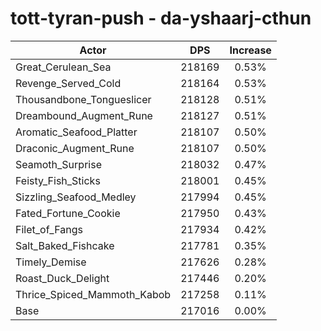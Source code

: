 # tott-tyran-push - da-yshaarj-cthun
| Actor | DPS | Increase |
|---|:---:|:---:|
|Great_Cerulean_Sea|218169|0.53%|
|Revenge_Served_Cold|218164|0.53%|
|Thousandbone_Tongueslicer|218128|0.51%|
|Dreambound_Augment_Rune|218127|0.51%|
|Aromatic_Seafood_Platter|218107|0.50%|
|Draconic_Augment_Rune|218107|0.50%|
|Seamoth_Surprise|218032|0.47%|
|Feisty_Fish_Sticks|218001|0.45%|
|Sizzling_Seafood_Medley|217994|0.45%|
|Fated_Fortune_Cookie|217950|0.43%|
|Filet_of_Fangs|217934|0.42%|
|Salt_Baked_Fishcake|217781|0.35%|
|Timely_Demise|217626|0.28%|
|Roast_Duck_Delight|217446|0.20%|
|Thrice_Spiced_Mammoth_Kabob|217258|0.11%|
|Base|217016|0.00%|
